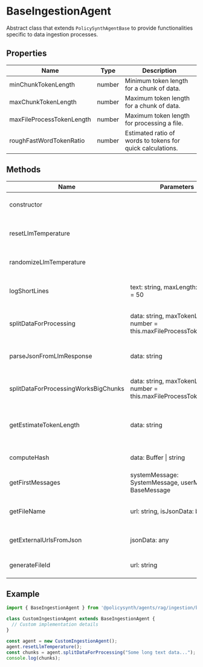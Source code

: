 # BaseIngestionAgent

Abstract class that extends `PolicySynthAgentBase` to provide functionalities specific to data ingestion processes.

## Properties

| Name                      | Type   | Description                                       |
|---------------------------|--------|---------------------------------------------------|
| minChunkTokenLength       | number | Minimum token length for a chunk of data.         |
| maxChunkTokenLength       | number | Maximum token length for a chunk of data.         |
| maxFileProcessTokenLength | number | Maximum token length for processing a file.       |
| roughFastWordTokenRatio   | number | Estimated ratio of words to tokens for quick calculations. |

## Methods

| Name                               | Parameters                                         | Return Type        | Description                                                                 |
|------------------------------------|----------------------------------------------------|--------------------|-----------------------------------------------------------------------------|
| constructor                        |                                                    |                    | Initializes a new instance of `BaseIngestionAgent`.                         |
| resetLlmTemperature                |                                                    | void               | Resets the LLM temperature to the default value from `PsIngestionConstants`.|
| randomizeLlmTemperature            |                                                    | void               | Randomizes the LLM temperature within a specified range.                    |
| logShortLines                      | text: string, maxLength: number = 50               | void               | Logs short lines of the given text up to the specified maximum length.      |
| splitDataForProcessing             | data: string, maxTokenLength: number = this.maxFileProcessTokenLength | string[] | Splits data into manageable parts for processing based on token length.     |
| parseJsonFromLlmResponse           | data: string                                       | any                | Parses JSON content from a string that includes LLM response formatting.    |
| splitDataForProcessingWorksBigChunks | data: string, maxTokenLength: number = this.maxFileProcessTokenLength | string[] | Splits large chunks of data for processing, considering natural breaks.     |
| getEstimateTokenLength             | data: string                                       | number             | Estimates the token length of the given data based on a rough word-to-token ratio. |
| computeHash                        | data: Buffer \| string                             | string             | Computes the SHA-256 hash of the given data.                                |
| getFirstMessages                   | systemMessage: SystemMessage, userMessage: BaseMessage | BaseMessage[]  | Returns an array of system and user messages.                               |
| getFileName                        | url: string, isJsonData: boolean                   | string             | Generates a filename based on the URL and whether the data is JSON.         |
| getExternalUrlsFromJson            | jsonData: any                                      | string[]           | Extracts and returns all external URLs from the given JSON data.            |
| generateFileId                     | url: string                                        | string             | Generates a file ID based on the MD5 hash of the URL.                        |

## Example

```typescript
import { BaseIngestionAgent } from '@policysynth/agents/rag/ingestion/baseAgent.js';

class CustomIngestionAgent extends BaseIngestionAgent {
  // Custom implementation details
}

const agent = new CustomIngestionAgent();
agent.resetLlmTemperature();
const chunks = agent.splitDataForProcessing("Some long text data...");
console.log(chunks);
```